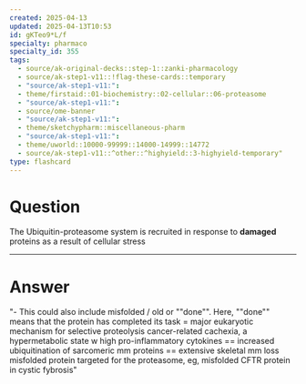 ```yaml
---
created: 2025-04-13
updated: 2025-04-13T10:53
id: gKTeo9*L/f
specialty: pharmaco
specialty_id: 355
tags:
  - source/ak-original-decks::step-1::zanki-pharmacology
  - source/ak-step1-v11::!flag-these-cards::temporary
  - "source/ak-step1-v11:": 
  - theme/firstaid::01-biochemistry::02-cellular::06-proteasome
  - "source/ak-step1-v11:": 
  - source/ome-banner
  - "source/ak-step1-v11:": 
  - theme/sketchypharm::miscellaneous-pharm
  - "source/ak-step1-v11:": 
  - theme/uworld::10000-99999::14000-14999::14772
  - source/ak-step1-v11::^other::^highyield::3-highyield-temporary"
type: flashcard
---
```


# Question
The Ubiquitin-proteasome system is recruited in response to **damaged** proteins as a result of cellular stress

---

# Answer
"- This could also include misfolded / old or ""done"". Here, ""done"" means that the protein has completed its task = major eukaryotic mechanism for selective proteolysis  cancer-related cachexia, a hypermetabolic state w high pro-inflammatory cytokines == increased ubiquitination of sarcomeric mm proteins == extensive skeletal mm loss    misfolded protein targeted for the proteasome, eg, misfolded CFTR protein in cystic fybrosis"